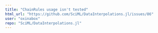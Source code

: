 ```yaml
---
title: "ChainRules usage isn't tested"
html_url: "https://github.com/SciML/DataInterpolations.jl/issues/86"
user: "oxinabox"
repo: "SciML/DataInterpolations.jl"
---
```


